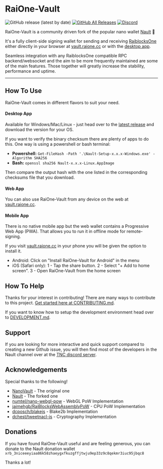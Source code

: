 # RaiOne-Vault

![GitHub release (latest by date)](https://img.shields.io/github/v/release/raiblocksone/raione-vault)
[![GitHub All Releases](https://img.shields.io/github/downloads/raiblocksone/raione-vault/total)](https://github.com/raiblocksone/raione-vault/releases/latest)
[![Discord](https://img.shields.io/badge/discord-join%20chat-orange.svg?logo=discord&color=7289DA)](https://discord.gg/RRMh2s8ZWT)

RaiOne-Vault is a community driven fork of the popular nano wallet [Nault](https://github.com/Nault/Nault) 💙

It's a fully client-side signing wallet for sending and receiving [RaiblocksOne](https://github.com/raiblocksone/raiblocksone-node/) either directly in your browser at [vault.raione.cc](https://vault.raione.cc) or with the [desktop app](https://github.com/raiblocksone/raione-vault/releases/latest).

Seamless integration with any RaiblocksOne compatible RPC backend/websocket and the aim to be more frequently maintained are some of the main features. Those together will greatly increase the stability, performance and uptime.
___

## How To Use
RaiOne-Vault comes in different flavors to suit your need.
#### Desktop App
Available for Windows/Mac/Linux - just head over to the [latest release](https://github.com/raiblocksone/raiblocksone-node/releases/latest) and download the version for your OS.

If you want to verify the binary checksum there are plenty of apps to do this. One way is using a powershell or bash terminal:

* **Powershell:** `Get-FileHash -Path '.\Nault-Setup-x.x.x-Windows.exe' -Algorithm SHA256`
* **Bash:** `openssl sha256 Nault-x.x.x-Linux.AppImage`

Then compare the output hash with the one listed in the corresponding checksums file that you download.

#### Web App
You can also use RaiOne-Vault from any device on the web at [vault.raione.cc](https://vault.raione.cc).

#### Mobile App
There is no native mobile app but the web wallet contains a Progressive Web App (PWA). That allows you to run it in offline mode for remote-signing.

If you visit [vault.raione.cc](https://vault.raione.cc) in your phone you will be given the option to install it.

* Android: Click on "Install RaiOne-Vault for Android" in the menu
* iOS (Safari only): 1 - Tap the share button. 2 - Select "+ Add to home screen". 3 - Open RaiOne-Vault from the home screen

## How To Help

Thanks for your interest in contributing! There are many ways to contribute to this project. [Get started here at CONTRIBUTING.md](CONTRIBUTING.md).

If you want to know how to setup the development environment head over to [DEVELOPMENT.md](DEVELOPMENT.md).

## Support

If you are looking for more interactive and quick support compared to creating a new Github issue, you will then find most of the developers in the Nault channel over at the [TNC discord server](https://discord.gg/RRMh2s8ZWT).

## Acknowledgements

Special thanks to the following!

- [NanoVault](https://github.com/cronoh/nanovault) - The original one
- [Nault](https://github.com/nault/nault) - The forked one
- [numtel/nano-webgl-pow](https://github.com/numtel/nano-webgl-pow) - WebGL PoW Implementation
- [jaimehgb/RaiBlocksWebAssemblyPoW](https://github.com/jaimehgb/RaiBlocksWebAssemblyPoW) - CPU PoW Implementation
- [dcposch/blakejs](https://github.com/dcposch/blakejs) - Blake2b Implementation
- [dchest/tweetnacl-js](https://github.com/dchest/tweetnacl-js) - Cryptography Implementation

## Donations

If you have found RaiOne-Vault useful and are feeling generous, you can donate to the Nault donation wallet
`xrb_3niceeeyiaa86k58zhaeygxfkuzgffjtwju9ep33z9c8qekmr3iuc95jbqc8`

Thanks a lot!
